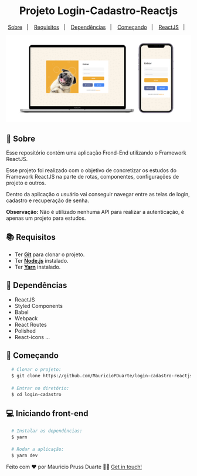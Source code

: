 <h1 align="center">
    Projeto Login-Cadastro-Reactjs
</h1>


<p align="center">
  <a href="#page_with_curl-sobre">Sobre</a>&nbsp;&nbsp;&nbsp;|&nbsp;&nbsp;&nbsp;
  <a href="#books-requisitos">Requisitos</a>&nbsp;&nbsp;&nbsp;|&nbsp;&nbsp;&nbsp;
  <a href="#books-requisitos">Dependências</a>&nbsp;&nbsp;&nbsp;|&nbsp;&nbsp;&nbsp;
  <a href="#rocket-começando">Começando</a>&nbsp;&nbsp;&nbsp;|&nbsp;&nbsp;&nbsp;
  <a href="#computer-iniciando-front-end">ReactJS</a>&nbsp;&nbsp;&nbsp;|&nbsp;&nbsp;&nbsp;
</p>

![alt text](https://github.com/MauricioPDuarte/login-cadastro-reactjs/blob/master/mobile-web.png?raw=true)

## :page_with_curl: Sobre
Esse repositório contém uma aplicação Frond-End utilizando o Framework ReactJS.

Esse projeto foi realizado com o objetivo de concretizar os estudos do Framework ReactJS na parte de rotas,
componentes, configurações de projeto e outros.

Dentro da aplicação o usuário vai conseguir navegar entre as telas de login, cadastro e recuperação de senha.

<b>Observação:</b> Não é utilizado nenhuma API para realizar a autenticação, é apenas um projeto para estudos.

## :books: Requisitos
- Ter [**Git**](https://git-scm.com/) para clonar o projeto.
- Ter [**Node.js**](https://nodejs.org/en/) instalado.
- Ter [**Yarn**](https://yarnpkg.com/) instalado.


## :syringe: Dependências
* ReactJS
* Styled Components
* Babel
* Webpack
* React Routes
* Polished
* React-icons
...


## :rocket: Começando
``` bash
  # Clonar o projeto:
  $ git clone https://github.com/MauricioPDuarte/login-cadastro-reactjs login-cadastro

  # Entrar no diretório:
  $ cd login-cadastro
```

## :computer: Iniciando front-end
```bash
  # Instalar as dependências:
  $ yarn

  # Rodar a aplicação:
  $ yarn dev
```

Feito com ❤️ por Mauricio Pruss Duarte 👋🏻 [Get in touch!](https://github.com/MauricioPDuarte)
